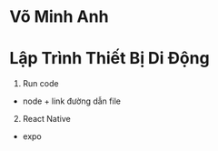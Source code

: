 # Võ Minh Anh
# Lập Trình Thiết Bị Di Động
1. Run code
- node + link đường dẫn file
2. React Native 
- expo
